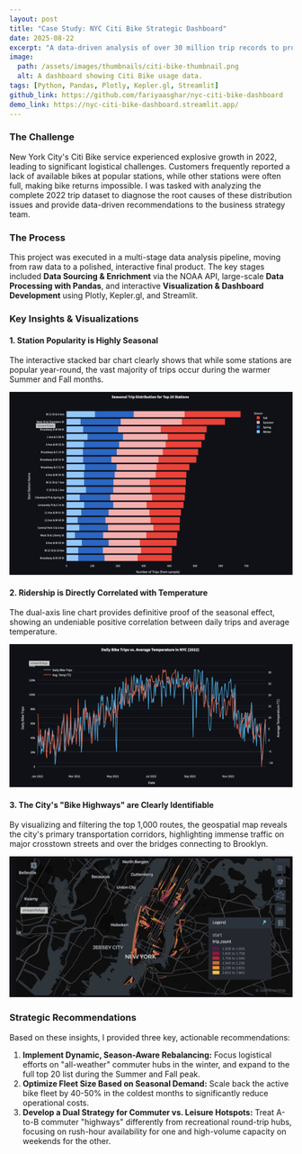 ```yaml
---
layout: post
title: "Case Study: NYC Citi Bike Strategic Dashboard"
date: 2025-08-22
excerpt: "A data-driven analysis of over 30 million trip records to provide actionable recommendations for fleet management and service expansion."
image:
  path: /assets/images/thumbnails/citi-bike-thumbnail.png
  alt: A dashboard showing Citi Bike usage data.
tags: [Python, Pandas, Plotly, Kepler.gl, Streamlit]
github_link: https://github.com/fariyaasghar/nyc-citi-bike-dashboard
demo_link: https://nyc-citi-bike-dashboard.streamlit.app/
---
```


### The Challenge

New York City's Citi Bike service experienced explosive growth in 2022, leading to significant logistical challenges. Customers frequently reported a lack of available bikes at popular stations, while other stations were often full, making bike returns impossible. I was tasked with analyzing the complete 2022 trip dataset to diagnose the root causes of these distribution issues and provide data-driven recommendations to the business strategy team.

### The Process

This project was executed in a multi-stage data analysis pipeline, moving from raw data to a polished, interactive final product. The key stages included **Data Sourcing & Enrichment** via the NOAA API, large-scale **Data Processing with Pandas**, and interactive **Visualization & Dashboard Development** using Plotly, Kepler.gl, and Streamlit.

### Key Insights & Visualizations

#### 1. Station Popularity is Highly Seasonal
The interactive stacked bar chart clearly shows that while some stations are popular year-round, the vast majority of trips occur during the warmer Summer and Fall months.

![Screenshot of the Stacked Bar Chart](/assets/images/stacked_bar_chart.png)

#### 2. Ridership is Directly Correlated with Temperature
The dual-axis line chart provides definitive proof of the seasonal effect, showing an undeniable positive correlation between daily trips and average temperature.

![Screenshot of the Line Chart](/assets/images/line_chart.png)

#### 3. The City's "Bike Highways" are Clearly Identifiable
By visualizing and filtering the top 1,000 routes, the geospatial map reveals the city's primary transportation corridors, highlighting immense traffic on major crosstown streets and over the bridges connecting to Brooklyn.

![Screenshot of the Kepler Map](/assets/images/kepler_map.png)

### Strategic Recommendations

Based on these insights, I provided three key, actionable recommendations:
1.  **Implement Dynamic, Season-Aware Rebalancing:** Focus logistical efforts on "all-weather" commuter hubs in the winter, and expand to the full top 20 list during the Summer and Fall peak.
2.  **Optimize Fleet Size Based on Seasonal Demand:** Scale back the active bike fleet by 40-50% in the coldest months to significantly reduce operational costs.
3.  **Develop a Dual Strategy for Commuter vs. Leisure Hotspots:** Treat A-to-B commuter "highways" differently from recreational round-trip hubs, focusing on rush-hour availability for one and high-volume capacity on weekends for the other.
